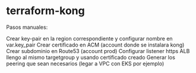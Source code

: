 # terraform-kong

Pasos manuales:

Crear key-pair en la region correspondiente y configurar nombre en var.key_pair
Crear certificado en ACM (account donde se instalara kong) 
Crear subdominio en Route53 (account prod)
Configurar listener https ALB llengo al mismo targetgroup y usando certificado creado
Generar los peering que sean necesarios (legar a VPC con EKS por ejemplo)